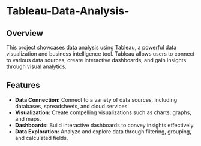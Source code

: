 # Tableau-Data-Analysis-
## Overview

This project showcases data analysis using Tableau, a powerful data visualization and business intelligence tool. Tableau allows users to connect to various data sources, create interactive dashboards, and gain insights through visual analytics.

## Features

- **Data Connection:** Connect to a variety of data sources, including databases, spreadsheets, and cloud services.
- **Visualization:** Create compelling visualizations such as charts, graphs, and maps.
- **Dashboards:** Build interactive dashboards to convey insights effectively.
- **Data Exploration:** Analyze and explore data through filtering, grouping, and calculated fields.

  
 
